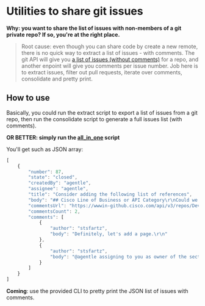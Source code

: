 # Utilities to share git issues

**Why: you want to share the list of issues with non-members of a git private repo? If so, you're at the right place.**

> Root cause: even though you can share code by create a new remote, there is no quick way to extract a list of issues - with comments. The git API will give you [a list of issues (without comments)](https://developer.github.com/v3/issues/#response) for a repo, and another enpoint will give you comments per issue number. Job here is to extract issues, filter out pull requests, iterate over comments, consolidate and pretty print.

## How to use

Basically, you could run the extract script to export a list of issues from a git repo,
then run the consolidate script to generate a full issues list (with comments).

**OR BETTER: simply run the [all_in_one](./all_in_one) script**

You'll get such as JSON array:

```javascript
[
    {
        "number": 87,
        "state": "closed",
        "createdBy": "agentle",
        "assignee": "agentle",
        "title": "Consider adding the following list of references",
        "body": "## Cisco Line of Business or API Category\r\nCould we add a page that describes further reading? \r\n\r\nRoy Fielding in his doctoral dissertation http://www.ics.uci.edu/~fielding/pubs/dissertation/rest_arch_style.htm\r\nREST API Cheat Sheets\r\ni. API Design Cheat Sheet - This GitHub repository outlines important tips to consider when designing APIs that developers love.\r\nii. Platform-Building Cheat Sheet - Everyone wants to build a platform. This GitHub repository is a public receptacle of ground rules when building a platform.\r\nRESTful Best Practices guide\r\ni. PDF (~306KB)\r\nii. ePub (~46KB). Works on iPad, iPhone, B&N Nook and most other readers.\r\niii. Mobi (~86KB). Works on Kindle, Kindle Reader Apps\r\niv. Source Document in Libre/Open Office format (~48KB)\r\nBooks (4 of the 5 are available on Safari Books Online)\r\ni. REST API Design Rulebook, Mark Masse, 2011, O’Reilly Media, Inc.\r\nii. RESTful Web Services, Leonard Richardson and Sam Ruby, 2008, O’Reilly Media, Inc.\r\niii. RESTful Web Services Cookbook, Subbu Allamaraju, 2010, O’Reilly Media, Inc.\r\niv. REST in Practice: Hypermedia and Systems Architecture, Jim Webber, et al., 2010, O’Reilly Media, Inc.\r\nv. APIs: A Strategy Guide, Daniel Jacobson; Greg Brail; Dan Woods, 2011, O'Reilly Media, Inc.\r\n\r\nPlace an `x` between the square brackets `[ ]` to select a category:\r\n\r\n[ ] IoT\r\n[ ] Cloud\r\n[ ] Networking\r\n[ ] Data Center\r\n[ ] Security\r\n[ ] Analytics Automation\r\n[ ] Open Source\r\n[ ] Collaboration\r\n[ ] Mobility\r\n[x ] Other\r\n\r\n## Expectation\r\nFrom Matthew Farrell after reading through the guide.\r\n## How expectation was not met\r\n\r\n## Steps to recreate (if needed)\r\n\r\n## Related links or content\r\n",
        "commentsUrl": "https://wwwin-github.cisco.com/api/v3/repos/DevNet-PubHub/cisco-api-style-guide/issues/87/comments",
        "commentsCount": 2,
        "comments": [
            {
                "author": "stsfartz",
                "body": "Definitely, let's add a page.\r\n"
            },
            {
                "author": "stsfartz",
                "body": "@agentle assigning to you as owner of the section"
            }
        ]
    }
]
```

**Coming**: use the provided CLI to pretty print the JSON list of issues with comments.
